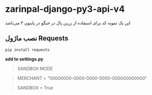 #  zarinpal-django-py3-api-v4

این یک نمونه کد برای استفاده از زرین پال در جنگو در پایتون ۳ می‌باشد


##  نصب ماژول Requests

```
pip install requests
```

**add to settings.py**

> SANDBOX MODE

> MERCHANT  =  "00000000-0000-0000-0000-000000000000"

> SANDBOX  =  True
